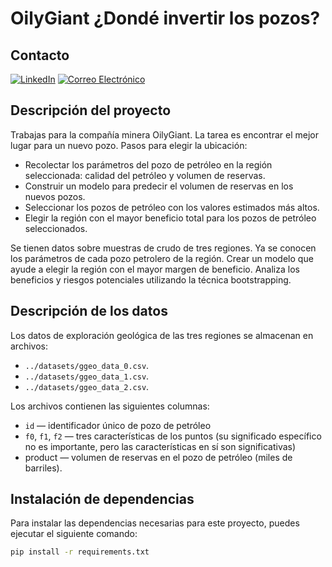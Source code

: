 # OilyGiant ¿Dondé invertir los pozos?

## Contacto
[![LinkedIn](https://img.shields.io/badge/LinkedIn-0077B5?style=for-the-badge&logo=linkedin&logoColor=white)](https://www.linkedin.com/in/andres946/)
[![Correo Electrónico](https://img.shields.io/badge/Correo%20Electrónico-andresgvelasquez8@gmail.com-red?style=for-the-badge&logo=mail.ru)](mailto:andresgvelasquez8@gmail.com) 

## Descripción del proyecto

Trabajas para la compañía minera OilyGiant. La tarea es encontrar el mejor lugar para un nuevo pozo.
Pasos para elegir la ubicación:
- Recolectar los parámetros del pozo de petróleo en la región seleccionada: calidad
del petróleo y volumen de reservas.
- Construir un modelo para predecir el volumen de reservas en los nuevos pozos.
- Seleccionar los pozos de petróleo con los valores estimados más altos.
- Elegir la región con el mayor beneficio total para los pozos de petróleo
seleccionados.

Se tienen datos sobre muestras de crudo de tres regiones. Ya se conocen los parámetros de cada pozo petrolero de la región. Crear un modelo que ayude a elegir la región con el mayor margen de beneficio. Analiza los beneficios y riesgos potenciales utilizando la técnica bootstrapping.

## Descripción de los datos

Los datos de exploración geológica de las tres regiones se almacenan en archivos:
- `../datasets/ggeo_data_0.csv`. 
- `../datasets/ggeo_data_1.csv`. 
- `../datasets/ggeo_data_2.csv`. 
  
Los archivos contienen las siguientes columnas:
- `id` — identificador único de pozo de petróleo
- `f0`, `f1`, `f2` — tres características de los puntos (su significado específico no es importante, pero las características en sí son significativas)
- product — volumen de reservas en el pozo de petróleo (miles de barriles).

## Instalación de dependencias

Para instalar las dependencias necesarias para este proyecto, puedes ejecutar el siguiente comando:

```bash
pip install -r requirements.txt
```